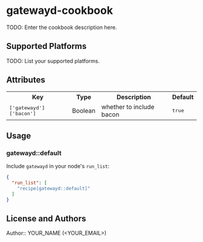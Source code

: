 # gatewayd-cookbook

TODO: Enter the cookbook description here.

## Supported Platforms

TODO: List your supported platforms.

## Attributes

<table>
  <tr>
    <th>Key</th>
    <th>Type</th>
    <th>Description</th>
    <th>Default</th>
  </tr>
  <tr>
    <td><tt>['gatewayd']['bacon']</tt></td>
    <td>Boolean</td>
    <td>whether to include bacon</td>
    <td><tt>true</tt></td>
  </tr>
</table>

## Usage

### gatewayd::default

Include `gatewayd` in your node's `run_list`:

```json
{
  "run_list": [
    "recipe[gatewayd::default]"
  ]
}
```

## License and Authors

Author:: YOUR_NAME (<YOUR_EMAIL>)
